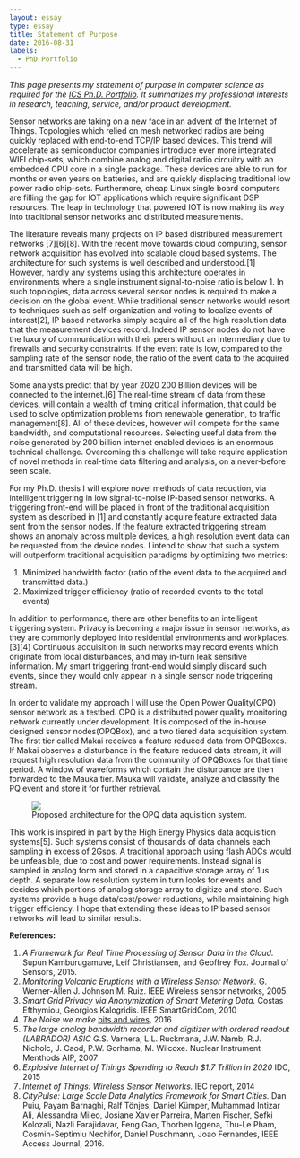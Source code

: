 ```yaml
---
layout: essay  
type: essay  
title: Statement of Purpose  
date: 2016-08-31  
labels:
  - PhD Portfolio
--- 
```


*This page presents my statement of purpose in computer science as required for the [ICS Ph.D. Portfolio](http://www.ics.hawaii.edu/academics/graduate-degree-programs/ph-d-in-ics/#phd-portfolio). It summarizes my professional interests in research, teaching, service, and/or product development.*

Sensor networks are taking on a new face in an advent of the Internet of Things. Topologies which relied on mesh networked radios are being quickly replaced with end-to-end TCP/IP based devices. This trend will accelerate as semiconductor companies introduce ever more integrated WIFI chip-sets, which combine analog and digital radio circuitry with an embedded CPU core in a single package. These devices are able to run for months or even years on batteries, and are quickly displacing traditional low power radio chip-sets.  Furthermore, cheap Linux single board computers are filling the gap for IOT applications which require significant DSP resources. The leap in technology that powered IOT is now making its way into traditional sensor networks and distributed measurements. 

The literature reveals many projects on IP based distributed measurement networks [7][6][8]. With the recent move towards cloud computing, sensor network acquisition has evolved into scalable cloud based systems. The architecture for such systems is well described and understood.[1] However, hardly any systems using this architecture operates in environments where a single instrument signal-to-noise ratio is below 1. In such topologies, data across several sensor nodes is required to make a decision on the global event. While traditional sensor networks would resort to techniques such as self-organization and voting to localize events of interest[2], IP based networks simply acquire all of the high resolution data that the measurement devices record. Indeed IP sensor nodes do not have the luxury of communication with their peers without an intermediary due to firewalls and security constraints. If the event rate is low, compared to the sampling rate of the sensor node, the ratio of the event data to the acquired and transmitted data will be high.

Some analysts predict that by year 2020 200 Billion devices will be connected to the internet.[6] The real-time stream of data from these devices, will contain a wealth of timing critical information, that could be used to solve optimization problems from renewable generation, to traffic management[8]. All of these devices, however will compete for the same bandwidth, and computational resources. Selecting useful data from the noise generated by 200 billion internet enabled devices is an enormous technical challenge. Overcoming this challenge will take require application of novel methods in real-time data filtering and analysis, on a never-before seen scale.

For my Ph.D. thesis I will explore novel methods of data reduction, via intelligent triggering in low signal-to-noise IP-based sensor networks. A triggering front-end will be placed in front of the traditional acquisition system as described in [1] and constantly acquire feature extracted data sent from the sensor nodes. If the feature extracted triggering stream shows an anomaly across multiple devices, a high resolution event data can be requested from the device nodes. I intend to show that such a system will outperform traditional acquisition paradigms by optimizing two metrics:

1. Minimized bandwidth factor (ratio of the event data to the acquired and transmitted data.)
2. Maximized trigger efficiency (ratio of recorded events to the total events)

In addition to performance, there are other benefits to an intelligent triggering system. Privacy is becoming a major issue in sensor networks, as they are commonly deployed into residential environments and workplaces.[3][4] Continuous acquisition in such networks may record events which originate from local disturbances, and may in-turn leak sensitive information. My smart triggering front-end would simply discard such events, since they would only appear in a single sensor node triggering stream.

In order to validate my approach I will use the Open Power Quality(OPQ) sensor network as a testbed. OPQ is a distributed power quality monitoring network currently under development. It is composed of the in-house designed sensor nodes(OPQBox), and a two tiered data acquisition system. The first tier called Makai receives a feature reduced data from OPQBoxes. If Makai observes a disturbance in the feature reduced data stream, it will request high resolution data from the community of OPQBoxes for that time period. A window of waveforms which contain the disturbance are then forwarded to the Mauka tier. Mauka will validate, analyze and classify the PQ event and store it for further retrieval.  
 
<figure class="ui fluid bordered center image">
<img src="{{ site.baseurl }}/images/proposed_architecture.png">
<figcaption>Proposed architecture for the OPQ data aquisition system.</figcaption>
</figure>
 
This work is inspired in part by the High Energy Physics data acquisition systems[5]. Such systems consist of thousands of data channels each sampling in excess of 2Gsps. A traditional approach using flash ADCs would be unfeasible, due to cost and power requirements. Instead signal is sampled in analog form and stored in a capacitive storage array of 1us depth. A separate low resolution system in turn looks for events and decides which portions of analog storage array to digitize and store. Such systems provide a huge data/cost/power reductions, while maintaining high trigger efficiency. I hope that extending these ideas to IP based sensor networks will lead to similar results.

**References:**

1. *A Framework for Real Time Processing of Sensor Data in the Cloud.* Supun Kamburugamuve, Leif Christiansen, and Geoffrey Fox. Journal of Sensors, 2015.
2. *Monitoring Volcanic Eruptions with a Wireless Sensor Network.* G. Werner-Allen J. Johnson M. Ruiz. IEEE Wireless sensor networks, 2005.
3. *Smart Grid Privacy via Anonymization of Smart Metering Data.* Costas Efthymiou, Georgios Kalogridis. IEEE SmartGridCom, 2010
4. *The Noise we make* [bits and wires](http://bitsandwires.hopto.org/the-noise-we-make/), 2016
5. *The large analog bandwidth recorder and digitizer with ordered readout (LABRADOR) ASIC* G.S. Varnera, L.L. Ruckmana, J.W. Namb, R.J. Nicholc, J. Caod, P.W. Gorhama, M. Wilcoxe. Nuclear Instrument Menthods AIP, 2007
6. *Explosive Internet of Things Spending to Reach $1.7 Trillion in 2020* IDC, 2015 
7. *Internet of Things: Wireless Sensor Networks.* IEC report, 2014
8. *CityPulse: Large Scale Data Analytics Framework for Smart Cities.* Dan Puiu, Payam Barnaghi, Ralf Tönjes, Daniel Kümper, Muhammad Intizar Ali, Alessandra Mileo, Josiane Xavier Parreira, Marten Fischer, Sefki Kolozali, Nazli Farajidavar, Feng Gao, Thorben Iggena, Thu-Le Pham, Cosmin-Septimiu Nechifor, Daniel Puschmann, Joao Fernandes, IEEE Access Journal, 2016.

